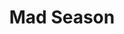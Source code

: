 ---
title: "Mad Season"
summary: "Mad Season was an American rock supergroup formed in 1994 as a side project of members of other bands in the Seattle grunge scene. The band's principal members included guitarist Mike McCready of Pearl Jam, lead singer Layne Staley of Alice in Chains, drummer Barrett Martin of Screaming Trees, and bassist John Baker Saunders. Mad Season released only one album, Above, in March 1995. Its first single, \"River of Deceit\", was a radio success, and Above was certified a gold record by the RIAA in June.
The band went on a semi-permanent hiatus in 1996 due to the band members' conflicting schedules and Staley's problems with substance abuse. Attempts were made in the late 1990s to revive the group without Staley, and material for a follow-up release to Above had been worked on; however, the band dissolved following the death of bassist John Baker Saunders in 1999 from a drug overdose. Staley also died of a drug overdose three years later. Martin and McCready have since made two short partial reunions, one in 2012 and one from 2014 to 2015. A special edition box set containing a remastered edition of Above and various unreleased material was released in March 2013. Mark Lanegan – who contributed vocals to Above , and had temporarily replaced Staley during the late 1990s – died on February 22, 2022."
image: "mad-season.jpg"
apple_music_artist_url: "https://music.apple.com/gb/artist/mad-season/485997"
wikipedia_url: "https://en.wikipedia.org/wiki/Mad_Season_(band)"
---